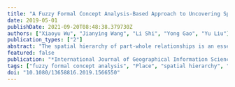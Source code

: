 ```yaml
---
title: "A Fuzzy Formal Concept Analysis-Based Approach to Uncovering Spatial Hierarchies among Vague Places Extracted from User-Generated Data"
date: 2019-05-01
publishDate: 2021-09-20T08:48:38.379730Z
authors: ["Xiaoyu Wu", "Jianying Wang", "Li Shi", "Yong Gao", "Yu Liu"]
publication_types: ["2"]
abstract: "The spatial hierarchy of part-whole relationships is an essential characteristic of the platial world. Constructing spatial hierarchies of places is valuable in association analysis and qualitative spatial reasoning. The emergence of large amounts of geotagged user-generated content provides strong support for modelling places. However, the vague nature of places and the complex spatial relationships among places make it intractable to understand and represent the hierarchies among places. In this paper, we introduce a fuzzy formal concept analysis-based approach to uncovering the spatial hierarchies among vague places. Each place is represented as a concept that consists of its extent and its intent. Based on the place concepts, the spatial hierarchies are generated and expressed as a graph that is easy to comprehend and contains abundant information on spatial relations. We also demonstrate the rationality of our result by comparing it with the result of a questionnaire survey."
featured: false
publication: "*International Journal of Geographical Information Science*"
tags: ["fuzzy formal concept analysis", "Place", "spatial hierarchy", "user-generated content", "vagueness"]
doi: "10.1080/13658816.2019.1566550"
---
```


